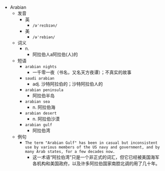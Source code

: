 - Arabian
  - 发音
    - 英
      - `/ə'reɪbɪən/`
    - 美
      - `/ə'rebiən/`
  - 词义
    - n.
      - 阿拉伯人a阿拉伯(人)的
  - 短语
    - `arabian nights`
      - 一千零一夜（书名，又名天方夜谭）；不真实的故事 
    - `saudi arabian`
      - adj. 沙特阿拉伯的；沙特阿拉伯人的 
    - `arabian peninsula`
      - 阿拉伯半岛 
    - `arabian sea`
      - n. 阿拉伯海 
    - `arabian desert`
      - n. 阿拉伯沙漠 
    - `arabian gulf`
      - 阿拉伯湾 
  - 例句
    - `The term "Arabian Gulf" has been in casual but inconsistent use by various members of the US navy and government, and by many Arab states, for a few decades now.`
      - 这一术语“阿拉伯湾”只是一个非正式的词汇，但它已经被美国海军各机构和美国政府，以及许多阿拉伯国家南腔北调的用了几十年。

